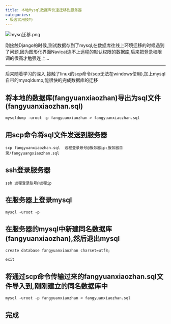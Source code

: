 ```yaml
---
title: 本地Mysql数据库快速迁移到服务器
categories:
- 极客实用技巧
---
```




![mysq迁移.png](https://v2fy.com/asset/0i/jikemiji/jikemiji-md/2020-12-27-mysql-to-server-1609056072000.assets/1240-20201227160143217.png)

刚接触Django的时候,测试数据存到了mysql,在数据库往线上环境迁移的时候遇到了问题,因为图形化界面Navicat连不上远程的默认权限的数据库,后来把登录权限调的很高才勉强连上...

---
后来随着学习的深入,接触了linux的scp命令(scp无法在windows使用),加上mysql自带的mysqldump,能很快的完成数据库的迁移

## 将本地的数据库(fangyuanxiaozhan)导出为sql文件(fangyuanxiaozhan.sql)
```
mysqldump -uroot -p fangyuanxiaozhan > fangyuanxiaozhan.sql
```
## 用scp命令将sql文件发送到服务器
```
scp fangyuanxiaozhan.sql  远程登录账号@服务器ip:服务器目录/fangyuangxiaozhan.sql 
```
## ssh登录服务器

```
ssh 远程登录账号@远程ip
```
## 在服务器上登录mysql
```
mysql -uroot -p
```
## 在服务器的mysql中新建同名数据库(fangyuanxiaozhan),然后退出mysql

```
create database fangyuanxiaozhan charset=utf8;

exit
```
## 将通过scp命令传输过来的fangyuanxiaozhan.sql文件导入到,刚刚建立的同名数据库中

```
mysql -uroot -p fangyuanxiaozhan < fangyuanxiaozhan.sql
```

## 完成








